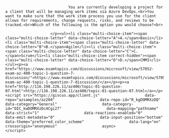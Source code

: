 <p class="card-text">
							
								You are currently developing a project for a client that will be managing work items via Azure DevOps.<br>You want to make sure that the work item process you use for the client allows for requirements, change requests, risks, and reviews to be tracked.<br>Which of the following is the option you would choose?<br>
							
						</p><ul><li class="multi-choice-item"><span class="multi-choice-letter" data-choice-letter="A">A.</span>Basic</li><li class="multi-choice-item"><span class="multi-choice-letter" data-choice-letter="B">B.</span>Agile</li><li class="multi-choice-item"><span class="multi-choice-letter" data-choice-letter="C">C.</span>Scrum</li><li class="multi-choice-item correct-hidden"><span class="multi-choice-letter" data-choice-letter="D">D.</span>CMMI</li></ul><p><a href="https://www.examtopics.com/discussions/microsoft/view/57052-exam-az-400-topic-1-question-7-discussion/">https://www.examtopics.com/discussions/microsoft/view/57052-exam-az-400-topic-1-question-7-discussion/</a></p><p><a href="http://116.198.226.11/az400/topic-01-question-07.html">http://116.198.226.11/az400/topic-01-question-07.html</a></p><script src="https://giscus.app/client.js"                    data-repo="azsamples/az204"                    data-repo-id="R_kgDOMRXzDQ"                    data-category="General"                    data-category-id="DIC_kwDOMRXzDc4Cgi27"                    data-mapping="pathname"                    data-strict="1"                    data-reactions-enabled="0"                    data-emit-metadata="0"                    data-input-position="bottom"                    data-theme="preferred_color_scheme"                    data-lang="en"                    crossorigin="anonymous"                    async>                    </script>